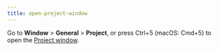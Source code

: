```yaml
---
title: open-project-window
---
```


Go to **Window** &gt; **General** &gt; **Project**, or press Ctrl+5 (macOS: Cmd+5) to open
the [Project window](https://docs.unity3d.com/Manual/ProjectView.html).
